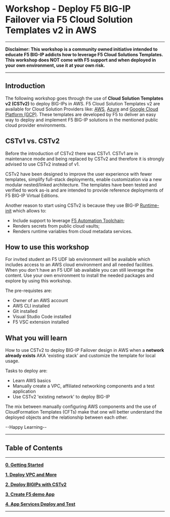 # Workshop - Deploy F5 BIG-IP Failover via F5 Cloud Solution Templates v2 in AWS

_____
**Disclaimer: This workshop is a community owned initiative intended to educate F5 BIG-IP addicts how to leverage F5 Cloud Solutions Templates. This workshop does **NOT** come with F5 support and when deployed in your own environment, use it at your own risk.**
_____

## Introduction
The following workshop goes through the use of **Cloud Solution Templates v2 (CSTv2)** to deploy BIG-IPs in AWS. F5 Cloud Solution Templates v2 are available for Cloud Solution Providers like: [AWS](https://github.com/F5Networks/f5-aws-cloudformation-v2), [Azure](https://github.com/F5Networks/f5-azure-arm-templates-v2) and [Google Cloud Platform (GCP)](https://github.com/F5Networks/f5-google-gdm-templates-v2). These templates are developed by F5 to deliver an easy way to deploy and implement F5 BIG-IP solutions in the mentioned public cloud provider environments.

## CSTv1 vs. CSTv2
Before the introduction of CSTv2 there was CSTv1. CSTv1 are in maintenance mode and being replaced by CSTv2 and therefore it is strongly advised to use CSTv2 instead of v1.

CSTv2 have been designed to improve the user experience with fewer templates, simplify full-stack deployments, enable customization via a new modular nested/linked architecture. The templates have been tested and verified to work as-is and are intended to provide reference deployments of F5 BIG-IP Virtual Editions.

Another reason to start using CSTv2 is because they use BIG-IP [Runtime-init](https://github.com/F5Networks/f5-bigip-runtime-init) which allows to:
- Include support to leverage [F5 Automation Toolchain](https://www.f5.com/pdf/products/automation-toolchain-overview.pdf);
- Renders secrets from public cloud vaults;
- Renders runtime variables from cloud metadata services.


## How to use this workshop
For invited student an F5 UDF lab environment will be available which includes access to an AWS cloud environment and all needed facilities.
When you don't have an F5 UDF lab available you can still leverage the content. Use your own environment to install the needed packages and explore by using this workshop.

The pre-requistes are:
* Owner of an AWS account
* AWS CLI installed
* Git installed
* Visual Studio Code installed
* F5 VSC extension installed

## What you will learn
How to use CSTv2 to deploy BIG-IP Failover design in AWS when a **network already exists** AKA 'existing stack' and customize the template for local usage.

Tasks to deploy are:

* Learn AWS basics
* Manually create a VPC, affiliated networking components and a test application
* Use CSTv2 'existing network' to deploy BIG-IP

The mix between manually configuring AWS components and the use of CloudFormation Templates (CFTs) make that one will better understand the deployed objects and the relationship between each other.

--Happy Learning--

**********************************
## Table of Contents
**********************************

**[0. Getting Started](docs/0_Getting_Started.md)**

**[1. Deploy VPC and More](docs/1_Setup_the_VPC_and_More.md)**

**[2. Deploy BIGIPs with CSTv2](docs/2_Deploy_BIG-IPs_with_CSTv2.md)**

**[3. Create F5 demo App](docs/3_Create_Demo_App.md)**

**[4. App Services Deploy and Test](docs/4_App_Services_Deployment.md)**

*********************************